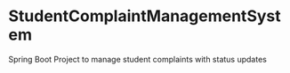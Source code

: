 # StudentComplaintManagementSystem
Spring Boot Project to manage student complaints with status updates
